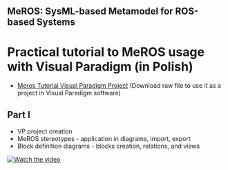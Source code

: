 ## MeROS: SysML-based Metamodel for ROS-based Systems 

# Practical tutorial to MeROS usage with Visual Paradigm (in Polish)

* [Meros Tutorial Visual Paradigm Project](meros_tutorial.vpp) (Download raw file to use it as a project in Visual Paradigm software)

## Part I

* VP project creation
* MeROS stereotypes - application in diagrams, import, export
* Block definition diagrams - blocks creation, relations, and views

[![Watch the video](https://img.youtube.com/vi/Ac8aMxpEI1g/hqdefault.jpg)](https://www.youtube.com/embed/Ac8aMxpEI1g)


